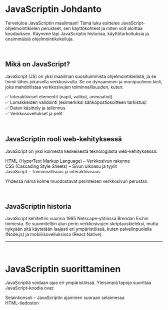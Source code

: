 # JavaScriptin Johdanto
Tervetuloa JavaScriptin maailmaan! Tämä luku esittelee JavaScript-ohjelmointikielen perusteet, sen käyttökohteet ja miten voit aloittaa koodauksen. Käymme läpi JavaScriptin historiaa, käyttötarkoituksia ja ensimmäisiä ohjelmointikokeiluja.

<br>

## Mikä on JavaScript?

JavaScript (JS) on yksi maailman suosituimmista ohjelmointikielistä, ja se toimii lähes jokaisella verkkosivulla. Se on dynaaminen ja monipuolinen kieli, joka mahdollistaa verkkosivujen toiminnallisuuden, kuten:

✅ Interaktiiviset elementit (napit, valikot, animaatiot)  
✅ Lomakkeiden validointi (esimerkiksi sähköpostiosoitteen tarkistus)  
✅ Datan käsittely ja tallennus  
✅ Verkkosovellukset ja pelit  

<br>

## JavaScriptin rooli web-kehityksessä


JavaScript on yksi kolmesta keskeisestä teknologiasta web-kehityksessä:

HTML (HyperText Markup Language) – Verkkosivun rakenne  
CSS (Cascading Style Sheets) – Sivun ulkoasu ja tyylit  
JavaScript – Toiminnallisuus ja interaktiivisuus  

Yhdessä nämä kolme muodostavat perinteisen verkkosivun perustan.

<br>

## JavaScriptin historia

JavaScript kehitettiin vuonna 1995 Netscape-yhtiössä Brendan Eichin toimesta. Se suunniteltiin alun perin verkkosivujen skriptauskieleksi, mutta nykyään sitä käytetään laajasti eri ympäristöissä, kuten palvelinpuolella (Node.js) ja mobiilisovelluksissa (React Native).

  ---
<br>

# JavaScriptin suorittaminen
JavaScriptiä voidaan ajaa eri ympäristöissä. Yleisimpiä tapoja suorittaa JavaScript-koodia ovat:

Selainkonsoli – JavaScriptin ajaminen suoraan selaimessa  
HTML-tiedoston <script>-elementti – JavaScript koodataan suoraan verkkosivulle  
Ulkoinen JavaScript-tiedosto (.js) – Koodi tallennetaan erilliseen tiedostoon ja liitetään verkkosivuun  
Node.js-palvelinympäristö – JavaScriptiä voidaan käyttää myös verkkopalvelinten ohjelmointiin  



## JavaScriptin ajaminen selainkonsolissa
JavaScriptiä voidaan suorittaa suoraan verkkoselaimen kehittäjätyökaluissa. Voit avata konsolin seuraavasti:

Paina F12 tai Ctrl + Shift + J

Kirjoita konsoliin seuraava komento ja paina Enter:

```js
console.log("Hei maailma!");
```
Tämän komennon pitäisi tulostaa "Hei maailma!" selaimen konsoliin.



## JavaScriptin lisääminen HTML-tiedostoon

Voit lisätä JavaScriptin verkkosivulle HTML-tiedostossa käyttäen <script>-elementtiä:

```html
<!DOCTYPE html>
<html lang="fi">
<head>
    <meta charset="UTF-8">
    <title>Ensimmäinen JavaScript</title>
</head>
<body>
    <h1>Tervetuloa JavaScriptiin!</h1>
    <script>
        alert("JavaScript toimii!");
    </script>
</body>
</html>
```

Kun sivu avataan selaimessa, JavaScript näyttää ponnahdusikkunan, jossa lukee "JavaScript toimii!".



## Ulkoinen JavaScript-tiedosto (.js)

On suositeltavaa kirjoittaa JavaScript erilliseen tiedostoon, jolloin koodi on helpompi ylläpitää ja uudelleenkäyttää. Ulkoinen tiedosto voidaan määrittää HTML:n <script>-elementissä

📄 HTML-tiedosto (index.html):
```html
<!DOCTYPE html>
<html lang="fi">
<head>
    <meta charset="UTF-8">
    <title>JavaScript-tiedosto</title>
    <script src="script.js"></script>  
</head>
<body>
    <h1>JavaScript ladattu ulkoisesta tiedostosta</h1>
</body>
</html>
```
📄 JavaScript-tiedosto (script.js):

```js
console.log("JavaScript ladattu erillisestä tiedostosta!");
```
Nyt selain suorittaa script.js-tiedoston komennot HTML-sivun latautuessa.

---



# JavaScriptin ensimmäiset komennot
Seuraavaksi opimme ensimmäisiä komentoja, joilla voimme tulostaa tietoa ja tehdä yksinkertaisia vuorovaikutuksia käyttäjän kanssa.



### console.log() – Tulostaminen konsoliin  
console.log()-komennolla voimme tulostaa viestejä konsoliin:

```js
console.log("Tämä on ensimmäinen JavaScript-komentoni!");
```



### alert() – Ponnahdusikkunan näyttäminen  
alert() näyttää yksinkertaisen ilmoitusikkunan:

```js
alert("Tämä on JavaScriptin alert!");
```



### prompt() – Käyttäjän syötteen kysyminen  
prompt() kysyy käyttäjältä tietoa ja tallentaa sen muuttujaan:

```js
let nimi = prompt("Mikä on nimesi?");
console.log("Hei, " + nimi + "!");
```



### confirm() – Käyttäjän valinnan varmistaminen  
confirm() näyttää ponnahdusikkunan, jossa käyttäjä voi valita OK tai Peruuta:

```js
let vastaus = confirm("Haluatko jatkaa?");
console.log("Käyttäjän vastaus: " + vastaus);
```

<br>

# Muuttujat ja tietotyypit

Kun alamme kirjoittaa JavaScript-koodia, meidän täytyy pystyä tallentamaan ja käsittelemään tietoa. Tässä luvussa opimme, kuinka JavaScript käsittelee muuttujia ja millaisia tietotyyppejä kielessä on.

  
## Mitä ovat muuttujat (variables)?

Muuttuja on säiliö, johon voidaan tallentaa tietoa. Kun ohjelma suoritetaan, se voi tallentaa tietoa muuttujaan ja käyttää sitä myöhemmin.

JavaScriptissä muuttujia voidaan luoda kolmella eri avainsanalla:

var (vanhentunut, mutta edelleen käytössä)  
let (suositeltu tapa muuttujien luomiseen)  
const (vakio, jonka arvoa ei voi muuttaa)  

### Esimerkki muuttujan luomisesta:

```js
let nimi = "Anna";
console.log(nimi); // Tulostaa: Anna
```

### Esimerkki muuttujan arvon muuttamisesta:

```js
let ikä = 25;
ikä = 26;
console.log(ikä); // Tulostaa: 26
```

###Vakion (const) käyttö:

```js
const syntymavuosi = 1995;
console.log(syntymavuosi); // Tulostaa: 1995
```
> [!Caution]
> Koska const-muuttujia ei voi muuttaa, seuraava rivi aiheuttaisi virheen:
``` js
syntymavuosi = 2000; // Tämä ei ole sallittua!
```

Jos haluat tietää tarkemmin näiden muuttujien eroista voit lukea lisää [täältä]([url](https://www.freecodecamp.org/news/var-let-and-const-whats-the-difference/))


## Tietotyypit JavaScriptissä

JavaScript tukee useita eri tietotyyppejä, jotka voidaan jakaa kahteen pääryhmään:

Perustietotyypit (Primitive types)  
Oliopohjaiset tietotyypit (Reference types)  

### Perustietotyypit

Perustietotyypit ovat yksinkertaisia arvoja, joita ei voi jakaa pienempiin osiin.

### string – Merkkijonot
 
#### Mikä on merkkijono?

Merkkijono (string) on tekstimuotoinen tieto, joka on kirjoitettu lainausmerkkeihin:

```js
let teksti1 = "Tämä on merkkijono";
let teksti2 = 'Myös tämä on merkkijono';
let teksti3 = `Tämäkin on merkkijono`;
```

Voimme käyttää joko yksinkertaisia ('), kaksoislainausmerkkejä ("), tai takakysymysmerkkejä ( `, template literals).

#### Merkkijonojen yhdistäminen (concatenation)
```js
let etunimi = "Anna";
let sukunimi = "Virtanen";

let kokoNimi = etunimi + " " + sukunimi;
console.log(kokoNimi); // "Anna Virtanen"
```

#### Template literals (${} sisällä backtick-merkeillä)
```js
let ika = 25;
let tervehdys = `Hei, olen ${etunimi} ja olen ${ika} vuotta vanha.`;
console.log(tervehdys);
```

#### Merkkijonojen muokkaaminen

JavaScript tarjoaa useita funktioita merkkijonojen käsittelyyn:


```js
let lause = "JavaScript on hauskaa!";
console.log(lause.length); // Pituus: 22
console.log(lause.toUpperCase()); // "JAVASCRIPT ON HAUSKAA!"
console.log(lause.toLowerCase()); // "javascript on hauskaa!"
console.log(lause.replace("hauskaa", "mahtavaa")); // "JavaScript on mahtavaa!"
console.log(lause.includes("Java")); // true
```

### number – Numerot
JavaScriptissä on vain yksi numerotyyppi, joka sisältää sekä kokonaisluvut että desimaalit:

```js
let kokonaisluku = 42;
let desimaaliluku = 3.14;
```

#### Laskutoimitukset numeroilla

Voimme käyttää JavaScriptin matemaattisia operaattoreita:

```js
let a = 10;
let b = 3;

console.log(a + b); // 13
console.log(a - b); // 7
console.log(a * b); // 30
console.log(a / b); // 3.3333...
console.log(a % b); // 1 (jakojäännös)
console.log(a ** b); // 1000 (10^3)
```

#### Numerot merkkijonoina ja niiden muuntaminen

Joskus numerot ovat merkkijonoina ja ne täytyy muuntaa:

```js
let tekstiNumero = "42";
let oikeaNumero = Number(tekstiNumero);

console.log(oikeaNumero + 1); // 43
console.log(typeof oikeaNumero); // "number"
```

Vastaavasti voimme muuntaa numeron merkkijonoksi:

```
let numero = 25;
let tekstina = String(numero);
console.log(tekstina); // "25"
console.log(typeof tekstina); // "string"
```

### boolean – Totuusarvot

Boolean-arvot voivat olla vain kaksi mahdollista vaihtoehtoa:  
✅ true (tosi)   
❌ false (epätosi)  

```js
let onAikuinen = true;
let sataa = false;
```
#### Boolean-arvojen käyttäminen if-lauseessa

```js
let ikä = 18;

if (ikä >= 18) {
    console.log("Olet täysi-ikäinen.");
} else {
    console.log("Olet alaikäinen.");
}
````

#### Boolean-arvon luominen vertaamalla

```js
let x = 10;
let y = 5;

console.log(x > y); // true
console.log(x < y); // false
console.log(x === 10); // true
console.log(y !== 10); // true
```

### undefined – Määrittelemätön arvo

Jos muuttujaa ei ole annettu arvoa, sen arvo on undefined:

```js
let tuntematon;
console.log(tuntematon); // undefined
```

undefined voi myös syntyä, jos yritämme käyttää muuttujaa, jota ei ole olemassa:

```js
console.log(eiOleOlemassa); // Virhe: eiOleOlemassa is not defined
```

### null – Tyhjä arvo

null tarkoittaa tarkoituksella asetettua tyhjää arvoa:

```js
let tieto = null;
console.log(tieto); // null
```

Toisin kuin undefined, null tarkoittaa, että arvo on tyhjennetty tietoisesti.



## Oliopohjaiset tietotyypit


JavaScriptissä on perustietotyyppien lisäksi myös oliopohjaisia tietotyyppejä (reference types). Oliopohjaiset tietotyypit säilyttävät viitteen arvoihinsa eivätkä itse arvoa, toisin kuin perustietotyypit. Tämä tarkoittaa, että jos kopioimme olion, molemmat muuttujat viittaavat samaan muistipaikkaan.

Tärkeimmät oliopohjaiset tietotyypit ovat:

Oliot (object)  
Taulukot (array)  
Funktiot (function)  
Päivämäärät (Date)  
Kartta (Map) ja joukko (Set) 


### Mitä ovat oliot (objects)?

Olio (object) on avain-arvopareja sisältävä tietorakenne. Se muistuttaa taulukkoa, mutta tiedot tallennetaan nimettyihin avaimiin eikä indeksinumeroihin.

#### Olion luominen
Olio voidaan luoda kahdella tavalla:

Olion määrittely käyttämällä {}-merkintää (objektiliteraali):

```js
let henkilo = {
    etunimi: "Anna",
    sukunimi: "Virtanen",
    ika: 25,
    onOpiskelija: true
};

console.log(henkilo); // Tulostaa koko olion
console.log(henkilo.etunimi); // "Anna"
console.log(henkilo["sukunimi"]); // "Virtanen"
```

Olion luominen new Object()-syntaksilla (harvemmin käytetty tapa):

```js
let auto = new Object();
auto.merkki = "Toyota";
auto.malli = "Corolla";
auto.vuosi = 2020;

console.log(auto.merkki); // "Toyota"
```

#### Olion arvojen muuttaminen

Voimme muuttaa olion ominaisuuksia näin:

```js
henkilo.ika = 26;
console.log(henkilo.ika); // 26
```

Tai voimme lisätä uusia ominaisuuksia:

```js
henkilo.kaupunki = "Helsinki";
console.log(henkilo.kaupunki); // "Helsinki"
```

#### Olion sisällä olevat funktiot (methods)
Olion sisälle voidaan lisätä funktioita (funktioista lisää alempana):

```js
let koira = {
    nimi: "Rekku",
    rotu: "Labradori",
    hauku: function () {
        console.log("Hau hau!");
    }
};

koira.hauku(); // "Hau hau!"
```

### Taulukot (arrays)

JavaScriptin taulukot (arrays) ovat kokoelmia, jotka voivat sisältää useita arvoja.

#### Taulukon luominen

```js
let hedelmat = ["omena", "banaani", "päärynä"];
console.log(hedelmat[0]); // "omena"
console.log(hedelmat.length); // 3
```

#### Taulukon muokkaaminen

```js
hedelmat.push("appelsiini"); // Lisää uuden arvon loppuun
console.log(hedelmat); // ["omena", "banaani", "päärynä", "appelsiini"]

hedelmat.pop(); // Poistaa viimeisen alkion
console.log(hedelmat); // ["omena", "banaani", "päärynä"]
```

```
hedelmat.unshift("mango"); // Lisää alkuun
console.log(hedelmat); // ["mango", "omena", "banaani", "päärynä"]

hedelmat.shift(); // Poistaa ensimmäisen alkion
console.log(hedelmat); // ["omena", "banaani", "päärynä"]
```

#### Taulukon läpikäynti (forEach)

Taulukon läpikäynnistä sekä yleisesti loopeista lisää alempana.
```js
hedelmat.forEach(function(hedelma) {
    console.log(hedelma);
});
```

### Funktiot (functions)
Funktiot ovat olioita, joita voidaan käyttää uudelleenkäytettävinä koodilohkoina.

```js
function tervehdys(nimi) {
    return `Hei, ${nimi}!`;
}

function yhteenlasku(x, y) {
    let summa = x + y;
    return summa
}

console.log(tervehdys("Anna")); // "Hei, Anna!"
console.log()
```

Voimme myös tallentaa funktiot muuttujaan:

```js
let tervehdys = function(nimi) {
    return `Hei, ${nimi}!`;
};

console.log(tervehdys("Matti"));
```

### Päivämäärät (Date)

JavaScriptin Date-olio mahdollistaa päivämäärien ja aikojen käsittelyn.

```js
let nyt = new Date();
console.log(nyt); // Tulostaa nykyisen päivämäärän ja ajan
```

Voimme myös asettaa tietyn päivämäärän:

```js
let joulu = new Date(2024, 11, 24);
console.log(joulu);
```


### Mikä on Kartta - Map?
Map on avain-arvoparien kokoelma, jossa avain voi olla mitä tahansa – ei vain merkkijonoja kuten object-olioissa.  
Map säilyttää avainten järjestyksen, toisin kuin object, jossa avainten järjestys voi muuttua.  
Map on optimoitu dynaamiseen tietojen käsittelyyn, joten se voi olla nopeampi kuin object suurilla tietomäärillä.  

```js
let kartta = new Map();
kartta.set("nimi", "Anna");
kartta.set("ikä", 25);

console.log(kartta.get("nimi")); // "Anna"
```
### Set – Uniikkien arvojen kokoelma

Set on kuin array, mutta ei salli samoja arvoja useaan kertaan.
```js
let joukko = new Set([1, 2, 3, 3, 4]);
console.log(joukko); // {1, 2, 3, 4}
```




## Säännöt muuttujien nimeämiselle

✅ Sallitut muuttujanimet:

```js
let etunimi = "Anna"; 
let _salasana = "salainen";
let $raha = 100;
```

❌ Virheelliset muuttujanimet:

```js
let 2nro = 10;  // Ei voi alkaa numerolla
let nimi sukunimi = "Anna Virtanen"; // Ei voi sisältää välilyöntejä
let let = "varattu"; // Ei voi käyttää varattuja avainsanoja
```

### CamelCase-nimeämistyyli
Yleisesti JavaScriptissä käytetään camelCase-tyyliä muuttujien ja funktioiden nimissä:

```js
let omaNimi = "Anna";
let ensimmainenKerta = true;

function helloWorld(){
    console.log("Hello World!")
}
```

### Tyyppimuunnokset
JavaScriptissä muuttujan tietotyyppi voi muuttua dynaamisesti.

📌 Automaattinen tyyppimuunnos:
```js
let numero = "5" + 2; // Merkkijonon ja numeron yhdistäminen
console.log(numero); // Tulostaa: "52"
```

📌 Pakotettu tyyppimuunnos:

```js
let luku = "10";
let oikeaLuku = Number(luku);
console.log(oikeaLuku); // Tulostaa: 10 (lukuna)
```
<br>

---

# Ehtolauseet

Ehtolauseet ovat yksi ohjelmoinnin peruspilareista. Niiden avulla voimme tehdä päätöksiä ohjelmassamme – eli suorittaa tiettyä koodia vain, jos jokin ehto täyttyy.

## If-lause (perusehto)
if-lauseella voidaan suorittaa koodia vain, jos ehto on tosi (true).

Syntaksi:
```js
if (ehto) {
    // Tämä koodi suoritetaan vain, jos ehto on tosi
}
```
Esimerkki:

```js
let ikä = 18;

if (ikä >= 18) {
    console.log("Olet täysi-ikäinen!");
}
// "Olet täysi-ikäinen!"
```
Jos ikä olisi esimerkiksi 17, lauseen sisällä oleva console.log() ei suoritettaisi.


## If...else -lause (muutoin tapaus)
else-lohkolla voidaan määritellä, mitä tapahtuu, jos ehto ei täyty.

Syntaksi:
```js
if (ehto) {
    // Suoritetaan, jos ehto on tosi
} else {
    // Suoritetaan, jos ehto on epätosi (false)
}
```

Esimerkki:

```js
let ikä = 16;

if (ikä >= 18) {
    console.log("Olet täysi-ikäinen!");
} else {
    console.log("Et ole vielä täysi-ikäinen.");
}
// "Et ole vielä täysi-ikäinen."
```
## If...else if...else -lause (useita ehtoja)

Jos haluamme tarkistaa useita erilaisia ehtoja, voimme käyttää else if -rakennetta.

Syntaksi:
```js
if (ehto1) {
    // Suoritetaan, jos ehto1 on tosi
} else if (ehto2) {
    // Suoritetaan, jos ehto1 on epätosi mutta ehto2 on tosi
} else {
    // Suoritetaan, jos mikään ehto ei ollut tosi
}
```
Esimerkki:
```js
let pisteet = 75;

if (pisteet >= 90) {
    console.log("Arvosana: 5");
} else if (pisteet >= 75) {
    console.log("Arvosana: 4");
} else if (pisteet >= 60) {
    console.log("Arvosana: 3");
} else {
    console.log("Hylätty");
}
// "Arvosana: 4"
```
else if -rakennetta voi olla niin monta kuin halutaan, mutta koodi suorittaa vain ensimmäisen toden lauseen.

## Switch-lause (vaihtoehtojen tarkistus)
switch on toinen tapa käsitellä useita mahdollisia arvoja. Se on erityisen hyödyllinen, kun vertaillaan muuttujan arvoa useisiin ennalta määriteltyihin vaihtoehtoihin.

Syntaksi:

```js
switch (arvo) {
    case vaihtoehto1:
        // Suorita tämä koodi
        break;
    case vaihtoehto2:
        // Suorita tämä koodi
        break;
    default:
        // Suorita tämä koodi, jos mikään vaihtoehto ei täsmää
}
```

Esimerkki:

```js
let viikonpäivä = 3;

switch (viikonpäivä) {
    case 1:
        console.log("Maanantai");
        break;
    case 2:
        console.log("Tiistai");
        break;
    case 3:
        console.log("Keskiviikko");
        break;
    case 4:
        console.log("Torstai");
        break;
    case 5:
        console.log("Perjantai");
        break;
    default:
        console.log("Viikonloppu!");
}
// "Keskiviikko"
```
break-lauseen avulla estetään koodin jatkuminen seuraaviin case-kohtiin.

## Ternary Operator (Lyhyt ehtolause ? :)
Ternäärinen operaattori on lyhyempi tapa kirjoittaa yksinkertainen if...else-lause.

Syntaksi:
```js
ehto ? josTosi : josEpätosi;
```

Esimerkki:

```js
let ikä = 20;
let viesti = ikä >= 18 ? "Saat äänestää" : "Et saa äänestää";
console.log(viesti);
// "Saat äänestää"
```

## Loogiset operaattorit ehtolauseissa

Ehtolauseissa käytetään usein loogisia operaattoreita, joilla voidaan yhdistää ehtoja:


&& (AND) Molempien ehtojen on oltava tosi  
|| (OR) Jomman kumman ehdon on oltava tosi  
! (NOT) Kääntää arvon toisin päin  

Esimerkki AND (&&)

```js
let ikä = 20;
let jäsen = true;

if (ikä >= 18 && jäsen) {
    console.log("Pääset jäsenalueelle!");
} else {
    console.log("Et voi liittyä.");
}
// "Pääset jäsenalueelle!"
```

Esimerkki OR (||)
```js
let opiskelija = true;
let eläkeläinen = false;

if (opiskelija || eläkeläinen) {
    console.log("Saat alennuksen!");
} else {
    console.log("Et saa alennusta.");
}
// "Saat alennuksen!"
```

Esimerkki NOT (!)
```js
let onKirjautunut = false;

if (!onKirjautunut) {
    console.log("Ole hyvä ja kirjaudu sisään.");
}
// "Ole hyvä ja kirjaudu sisään."
```

---

# Silmukat (Loops)
Silmukat ovat ohjelmoinnin tärkeimpiä rakenteita. Niiden avulla voimme toistaa tiettyä koodia useita kertoja ilman, että meidän täytyy kirjoittaa sitä manuaalisesti uudelleen.

## for-silmukka (tietty määrä toistoja)
for-silmukka on yksi yleisimmistä silmukoista. Se sopii erityisesti, kun tiedämme etukäteen kuinka monta kertaa silmukan tulisi toistua.

Syntaksi:
```js
for (aloitus; ehto; päivitys) {
    // Suoritetaan jokaisella kierroksella
}
```
aloitus: Määrittää muuttujan, joka toimii laskurina  
ehto: Silmukka jatkuu niin kauan kuin ehto on tosi  
päivitys: Päivittää laskurin jokaisen kierroksen jälkeen  

Esimerkki:

```js
for (let i = 0; i < 5; i++) {
    console.log("Kierros:", i);
}
// Tulostaa: 
// Kierros: 0
// Kierros: 1
// Kierros: 2
// Kierros: 3
// Kierros: 4
```

## while-silmukka (toistetaan, kunnes ehto muuttuu epätodeksi)  
while-silmukka toistaa koodia niin kauan kuin annettu ehto on tosi.

Syntaksi:
```js
while (ehto) {
    // Suoritetaan niin kauan kuin ehto on tosi
}
```

Esimerkki:
```js
let numero = 0;

while (numero < 5) {
    console.log("Numero:", numero);
    numero++;
}
```
Tässä silmukka jatkaa toistoa, kunnes numero muuttuja saavuttaa arvon 5.


## do...while-silmukka (vähintään yksi suoritus)  
do...while-silmukka toimii kuten while, mutta se suoritetaan ainakin kerran, vaikka ehto ei olisikaan alun perin tosi.

Syntaksi:

```js
do {
    // Suoritetaan vähintään kerran
} while (ehto);
```

Esimerkki:

```js
let luku = 10;

do {
    console.log("Luku:", luku);
    luku++;
} while (luku < 5);
```
Vaikka luku on aluksi jo 10, silmukka suoritetaan kerran, koska ehto tarkistetaan vasta ensimmäisen suorituksen jälkeen.

## for...in-silmukka (oliot ja avaimet)  
for...in-silmukkaa käytetään olioiden (objects) avainten (keys) läpikäyntiin.

Syntaksi:

```
for (let avain in olio) {
    // Suoritetaan jokaiselle avaimelle
}
```

Esimerkki:

```js
let opiskelija = {
    nimi: "Matti",
    ikä: 22,
    koulu: "Aalto-yliopisto"
};

for (let avain in opiskelija) {
    console.log(avain + ": " + opiskelija[avain]);
}
// Tulostaa:
// nimi: Matti
// ikä: 22
// koulu: Aalto-yliopisto
```
> [!Caution]
> Huom! Älä käytä for...in-silmukkaa taulukoiden (array) läpikäyntiin, koska se saattaa palauttaa myös perittyjä ominaisuuksia.


## for...of-silmukka (iteraattorit, kuten taulukot)  
for...of on tarkoitettu iteraattorien (arrays, maps, sets) läpikäyntiin.

Syntaksi:

```js
for (let arvo of kokoelma) {
    // Suoritetaan jokaiselle arvolle
}
```

Esimerkki taulukolla (array)

```js
let nimet = ["Anna", "Matti", "Laura"];

for (let nimi of nimet) {
    console.log(nimi);
}
// Tulostaa:
// Anna
// Matti
// Laura
```

Esimerkki Map-olion kanssa

```js
let kurssit = new Map([
    ["Matematiikka", "Prof. Virtanen"],
    ["Fysiikka", "Dr. Korhonen"]
]);

for (let [aine, opettaja] of kurssit) {
    console.log(`${aine} - ${opettaja}`);
}
// Matematiikka - Prof. Virtanen
// Fysiikka - Dr. Korhonen
```

## Silmukoiden hallinta (break ja continue)

### break – keskeyttää silmukan  
break-lauseella voidaan lopettaa silmukka ennenaikaisesti.

```js
for (let i = 0; i < 10; i++) {
    if (i === 5) {
        break; // Silmukka päättyy, kun i on 5
    }
    console.log(i);
}
// Tulostaa: 0, 1, 2, 3, 4
```

### continue – hyppää yli yhden kierroksen   
continue ohittaa nykyisen silmukkakierroksen ja jatkaa seuraavaan.

```js
for (let i = 0; i < 5; i++) {
    if (i === 2) {
        continue; // Ohittaa kierroksen, kun i on 2
    }
    console.log(i);
}
// Tulostaa: 0, 1, 3, 4
```
